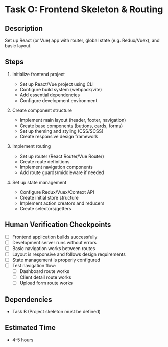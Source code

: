 # Task O: Frontend Skeleton & Routing

## Description
Set up React (or Vue) app with router, global state (e.g. Redux/Vuex), and basic layout.

## Steps
1. Initialize frontend project
   - Set up React/Vue project using CLI
   - Configure build system (webpack/vite)
   - Add essential dependencies
   - Configure development environment

2. Create component structure
   - Implement main layout (header, footer, navigation)
   - Create base components (buttons, cards, forms)
   - Set up theming and styling (CSS/SCSS)
   - Create responsive design framework

3. Implement routing
   - Set up router (React Router/Vue Router)
   - Create route definitions
   - Implement navigation components
   - Add route guards/middleware if needed

4. Set up state management
   - Configure Redux/Vuex/Context API
   - Create initial store structure
   - Implement action creators and reducers
   - Create selectors/getters

## Human Verification Checkpoints
- [ ] Frontend application builds successfully
- [ ] Development server runs without errors
- [ ] Basic navigation works between routes
- [ ] Layout is responsive and follows design requirements
- [ ] State management is properly configured
- [ ] Test navigation flow:
  - [ ] Dashboard route works
  - [ ] Client detail route works
  - [ ] Upload form route works

## Dependencies
- Task B (Project skeleton must be defined)

## Estimated Time
- 4-5 hours 